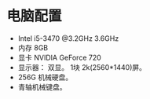 # 电脑配置
* Intel i5-3470 @3.2GHz 3.6GHz
* 内存 8GB
* 显卡 NVIDIA GeForce 720
* 显示器： 双显。 1块 2k(2560*1440)屏。
* 256G 机械硬盘。
* 青轴机械键盘。